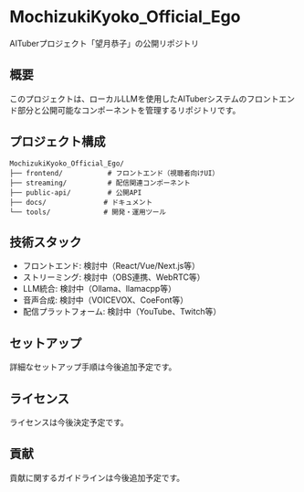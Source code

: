# MochizukiKyoko_Official_Ego

AITuberプロジェクト「望月恭子」の公開リポジトリ

## 概要

このプロジェクトは、ローカルLLMを使用したAITuberシステムのフロントエンド部分と公開可能なコンポーネントを管理するリポジトリです。

## プロジェクト構成

```
MochizukiKyoko_Official_Ego/
├── frontend/           # フロントエンド（視聴者向けUI）
├── streaming/          # 配信関連コンポーネント
├── public-api/         # 公開API
├── docs/              # ドキュメント
└── tools/             # 開発・運用ツール
```

## 技術スタック

- フロントエンド: 検討中（React/Vue/Next.js等）
- ストリーミング: 検討中（OBS連携、WebRTC等）
- LLM統合: 検討中（Ollama、llamacpp等）
- 音声合成: 検討中（VOICEVOX、CoeFont等）
- 配信プラットフォーム: 検討中（YouTube、Twitch等）

## セットアップ

詳細なセットアップ手順は今後追加予定です。

## ライセンス

ライセンスは今後決定予定です。

## 貢献

貢献に関するガイドラインは今後追加予定です。